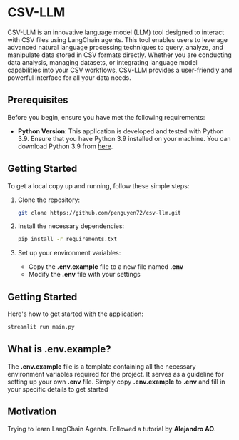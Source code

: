 # CSV-LLM

CSV-LLM is an innovative language model (LLM) tool designed to interact with CSV files using LangChain agents. This tool enables users to leverage advanced natural language processing techniques to query, analyze, and manipulate data stored in CSV formats directly. Whether you are conducting data analysis, managing datasets, or integrating language model capabilities into your CSV workflows, CSV-LLM provides a user-friendly and powerful interface for all your data needs.

## Prerequisites

Before you begin, ensure you have met the following requirements:

- **Python Version**: This application is developed and tested with Python 3.9. Ensure that you have Python 3.9 installed on your machine. You can download Python 3.9 from [here](https://www.python.org/downloads/release/python-390/).

## Getting Started

To get a local copy up and running, follow these simple steps:

1. Clone the repository:

   ```bash
   git clone https://github.com/penguyen72/csv-llm.git
   ```

2. Install the necessary dependencies:

   ```bash
   pip install -r requirements.txt
   ```

3. Set up your environment variables:
   - Copy the **.env.example** file to a new file named **.env**
   - Modify the **.env** file with your settings

## Getting Started

Here's how to get started with the application:

```bash
streamlit run main.py
```

## What is .env.example?

The **.env.example** file is a template containing all the necessary environment variables required for the project. It serves as a guideline for setting up your own **.env** file. Simply copy **.env.example** to **.env** and fill in your specific details to get started

## Motivation

Trying to learn LangChain Agents. Followed a tutorial by **Alejandro AO**.
